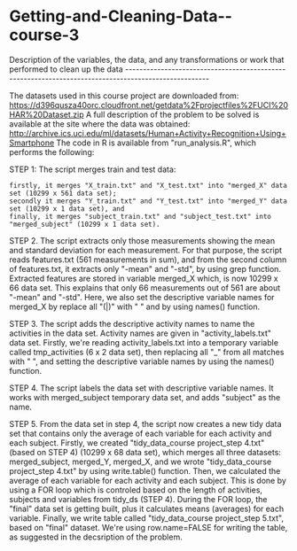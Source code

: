 # Getting-and-Cleaning-Data--course-3
Description of the variables, the data, and any transformations or work that performed to clean up the data  -----------------------------------------------------------------------------------------------------

The datasets used in this course project are downloaded from: https://d396qusza40orc.cloudfront.net/getdata%2Fprojectfiles%2FUCI%20HAR%20Dataset.zip 
A full description of the problem to be solved is available at the site where the data was obtained: http://archive.ics.uci.edu/ml/datasets/Human+Activity+Recognition+Using+Smartphone
The code in R is available from "run_analysis.R", which performs the following: 

STEP 1: The script merges train and test data:

    firstly, it merges "X_train.txt" and "X_test.txt" into "merged_X" data set (10299 x 561 data set);
    secondly it merges "Y_train.txt" and "Y_test.txt" into "merged_Y" data set (10299 x 1 data set), and
    finally, it merges "subject_train.txt" and "subject_test.txt" into "merged_subject" (10299 x 1 data set).

STEP 2. The script extracts only those measurements showing the mean and standard deviation for each measurement. For that purpose, the script reads features.txt (561 measurements in sum), and from the second column of features.txt, it extracts only "-mean" and "-std", by using grep function. Extracted features are stored in variable merged_X which, is now 10299 x 66 data set. This explains that only 66 measurements out of 561 are about "-mean" and "-std". Here, we also set the descriptive variable names for merged_X by replace all "\(|\)" with " " and by using names() function.

STEP 3. The script adds the descriptive activity names to name the activities in the data set. Activity names are given in "activity_labels.txt" data set. Firstly, we're reading activity_labels.txt into a temporary variable called tmp_activities (6 x 2 data set), then replacing all "_" from all matches with " ", and setting the descriptive variable names by using the names() function.

STEP 4. The script labels the data set with descriptive variable names. It works with merged_subject temporary data set, and adds "subject" as the name.

STEP 5. From the data set in step 4, the script now creates a new tidy data set that contains only the average of each variable for each activity and each subject. Firstly, we created "tidy_data_course project_step 4.txt" (based on STEP 4) (10299 x 68 data set), which merges all three datasets: merged_subject, merged_Y, merged_X, and we wrote "tidy_data_course project_step 4.txt" by using write.table() function. Then, we calculated the average of each variable for each activity and each subject. This is done by using a FOR loop which is controled based on the length of activities, subjects and variables from tidy_ds (STEP 4). During the FOR loop, the "final" data set is getting built, plus it calculates means (averages) for each variable. Finally, we write table called "tidy_data_course project_step 5.txt", based on "final" dataset. We're using row.name=FALSE for writing the table, as suggested in the decsription of the problem.
